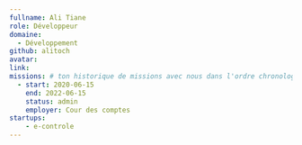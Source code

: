 ```yaml
---
fullname: Ali Tiane
role: Développeur
domaine:
  - Développement
github: alitoch
avatar:
link:
missions: # ton historique de missions avec nous dans l'ordre chronologique. Remplis déjà la première pour commencer !
  - start: 2020-06-15
    end: 2022-06-15
    status: admin
    employer: Cour des comptes
startups:
    - e-controle
---
```

